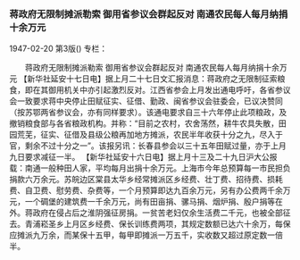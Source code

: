 ### 蒋政府无限制摊派勒索  御用省参议会群起反对  南通农民每人每月纳捐十余万元

1947-02-20
第3版()
专栏：

　　蒋政府无限制摊派勒索
    御用省参议会群起反对
    南通农民每人每月纳捐十余万元
    【新华社延安十七日电】据上月二十七日文汇报消息：蒋政府之无限制征索粮食，即在其御用机关中亦引起激烈反对。江西省参会上月发出通电呼吁，各省参议会一致要求蒋中央停止田赋征实、征借、勤政、闽省参议会驻委会，已议决赞同（按苏鄂两省参议会，亦有同样要求）。该通电要求自三十六年停止此项粮政，及撤销粮食部与各省粮政机构。并称：“目前之农村，农舍荡然，耕牛农具失散，田园荒芜，征实、征借及县级公粮再加地方摊派，农民半年收获十分之九，尽入于官，剩余不过十分之一”。该报另讯：长春县参会以三十五年田赋过量，亦于上月九日要求减征一半。
    【新华社延安十六日电】据上月十三及二十九日沪大公报载：南通一般种田人家，平均每月出捐十余万元。上海市今年总预算每一市民担负捐款六万余元。苏皖边区棠县太华乡经常摊派区乡经费、壮丁费、招待费、损耗费、自卫费、慰劳费、杂费等，一个月预算即达九百余万元，另有办公费两千余万元，一个碉堡的建筑费一千余万元，尚有田亩捐、骡马捐、烟炉捐、殷户捐等在外。蒋政府在侵占后之淮阴强征房捐。一贫苦老妇仅余生活费二千元，也被全部征去。青浦崧圣乡上月区乡经费、保长训练费两项，其规定数额已达六十余万，每保应摊派九万余，而某保十五甲，每甲即摊派一万五千，实收数又超过原定数一倍半。
